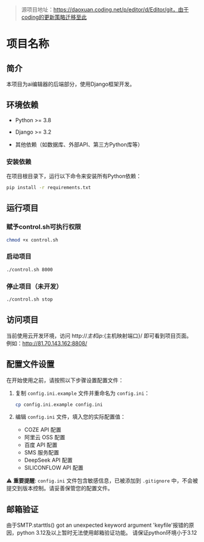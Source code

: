 > 源项目地址：https://daoxuan.coding.net/p/editor/d/Editor/git，由于coding的更新策略迁移至此
# 项目名称

## 简介

本项目为ai编辑器的后端部分，使用Django框架开发。

## 环境依赖

- Python >= 3.8

- Django >= 3.2

- 其他依赖（如数据库、外部API、第三方Python库等）

### 安装依赖

在项目根目录下，运行以下命令来安装所有Python依赖：

```bash
pip install -r requirements.txt
```

## 运行项目
### 赋予control.sh可执行权限
```bash
chmod +x control.sh
```
### 启动项目
```bash
./control.sh 8000
```
### 停止项目（未开发）
```bash
./control.sh stop
```
## 访问项目
当前使用云开发环境，访问 http://${主机ip}:${主机映射端口}/ 即可看到项目页面。
例如：http://81.70.143.162:8808/

## 配置文件设置

在开始使用之前，请按照以下步骤设置配置文件：

1. 复制 `config.ini.example` 文件并重命名为 `config.ini`：
   ```bash
   cp config.ini.example config.ini
   ```

2. 编辑 `config.ini` 文件，填入您的实际配置值：
   - COZE API 配置
   - 阿里云 OSS 配置
   - 百度 API 配置
   - SMS 服务配置
   - DeepSeek API 配置
   - SILICONFLOW API 配置

⚠️ **重要提醒**: `config.ini` 文件包含敏感信息，已被添加到 `.gitignore` 中，不会被提交到版本控制。请妥善保管您的配置文件。

## 邮箱验证
由于SMTP.starttls() got an unexpected keyword argument 'keyfile'报错的原因，python 3.12及以上暂时无法使用邮箱验证功能。
请保证python环境小于3.12
